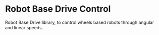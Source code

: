 # Robot Base Drive Control

Robot Base Drive library, to control wheels based robots through angular and linear speeds.

<!-- Describe `RobotBaseDriveControl` library here -->

